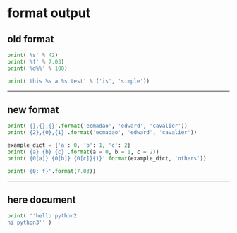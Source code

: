 # format output

## old format

```python
print('%s' % 42)
print('%f' % 7.03)
print('%d%%' % 100)

print('this %s a %s test' % ('is', 'simple'))
```


---

## new format

```python
print('{},{},{}'.format('ecmadao', 'edward', 'cavalier'))
print('{2},{0},{1}'.format('ecmadao', 'edward', 'cavalier'))

example_dict = {'a': 0, 'b': 1, 'c': 2}
print('{a} {b} {c}'.format(a = 0, b = 1, c = 2))
print('{0[a]} {0[b]} {0[c]}{1}'.format(example_dict, 'others'))

print('{0: f}'.format(7.03))
```


---

## here document

```python
print('''hello python2
hi python3''')
```
